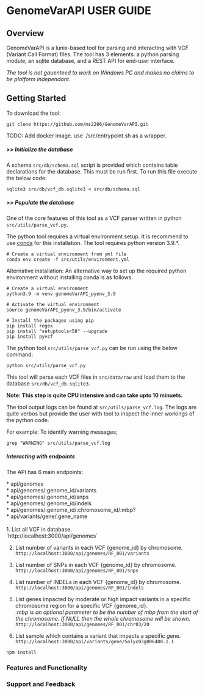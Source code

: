 <h1>GenomeVarAPI USER GUIDE </h1>

<h2>Overview</h2>
<div>

GenomeVarAPI is a lunix-based tool for parsing and interacting with VCF (Variant Call Format) files.
The tool has 3 elements: a python parsing module, an sqlite database, and a REST API for end-user interface.

<em> The tool is not gauenteed to work on Windows PC and makes no claims to be platform independant. </em>

</div>

<h2>Getting Started</h2>
<div>
To download the tool: <br>

```
git clone https://github.com/ms2206/GenomeVarAPI.git
```

TODO: Add docker image. use ./src/entrypoint.sh as a wrapper.




<h5>>> Initialize the database</h5>

A schema `src/db/schema.sql` script is provided which contains table declarations for the database. This must be run first.
To run this file execute the below code:<br>
```
sqlite3 src/db/vcf_db.sqlite3 < src/db/schema.sql
```

<h5>>> Populate the database</h5>

One of the core features of this tool as a VCF parser written in python `src/utils/parse_vcf.py`.

The python tool requires a virtual environment setup. It is recommend to use <a href="https://docs.conda.io/projects/conda/en/latest/user-guide/install/index.html">conda</a> for this installation. The tool requires python version 3.9.*.

```
# Create a virtual environment from yml file
conda env create -f src/utils/environment.yml
```

Alternative installation:
An alternative way to set up the required python environment without installing conda is as follows.

```
# Create a virtual environment
python3.9 -m venv genomeVarAPI_pyenv_3.9

# Activate the virtual environment
source genomeVarAPI_pyenv_3.9/bin/activate

# Install the packages using pip
pip install regex
pip install "setuptools<58" --upgrade
pip install pyvcf
```

The python tool `src/utils/parse_vcf.py` can be run using the below command: <br>
```
python src/utils/parse_vcf.py
```

This tool will parse each VCF files in `src/data/raw` and load them to the database `src/db/vcf_db.sqlite3`.

<strong>Note: This step is quite CPU intensive and can take upto 10 minuets.</strong> 

The tool output logs can be found at `src/utils/parse_vcf.log`. The logs are quite verbos but provide the 
user with tool to inspect the inner workings of the python code.

For example:
To identify warning messages;<br>
```
grep "WARNING" src/utils/parse_vcf.log
```

<h5>Interacting with endpoints</h5>

The API has 6 main endpoints:
<div>
* api/genomes<br>
* api/genomes/:genome_id/variants<br>
* api/genomes/:genome_id/snps<br>
* api/genomes/:genome_id/indels<br>
* api/genomes/:genome_id/:chromosome_id/:mbp?<br>
* api/variants/gene/:gene_name<br>
<br>
</div>

<div>
1. List all VCF in database.<br>
`http://localhost:3000/api/genomes`

2. List number of variants in each VCF {genome_id} by chromosome.<br>
`http://localhost:3000/api/genomes/RF_001/variants`

3. List number of SNPs in each VCF {genome_id} by chromosome.<br>
`http://localhost:3000/api/genomes/RF_001/snps`

4. List number of INDELs in each VCF {genome_id} by chromosome.<br>
`http://localhost:3000/api/genomes/RF_001/indels`

5. List genes impacted by moderate or high impact variants in a specific chromosome region for a specific VCF {genome_id}. <br>
<em>:mbp is an optional parameter to be the number of mbp from the start of the chromosome. If NULL then the whole chromosome will be shown.</em><br>
`http://localhost:3000/api/genomes/RF_001/chr03/20`

6. List sample which contains a variant that impacts a specific gene.<br>
`http://localhost:3000/api/variants/gene/Solyc03g006480.1.1`
</div>


```
npm install
```

</div>

<h3> Features and Functionality</h3>

<h3> Support and Feedback</h3>